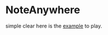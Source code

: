 # NoteAnywhere
simple clear
here is the [example](http://leonzh.cc/notebook/ "NoteAnywhere") to play. 
